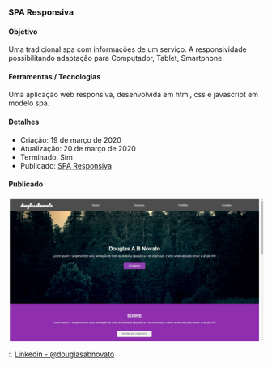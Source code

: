 ### SPA Responsiva

#### Objetivo

Uma tradicional spa com informações de um serviço.
A responsividade possibilitando adaptação para Computador, Tablet, Smartphone.

#### Ferramentas / Tecnologias

Uma aplicação web responsiva, desenvolvida em html, css e javascript em modelo spa.

#### Detalhes

- Criação: 19 de março de 2020
- Atualização: 20 de março de 2020
- Terminado: Sim 
- Publicado: [SPA Responsiva](https://douglasabnovato.github.io/pagina-responsiva)

#### Publicado

![SPA Responsiva](/pagina-responsiva-1.jpg)

:. [Linkedin - @douglasabnovato](https://www.linkedin.com/in/douglasabnovato/)